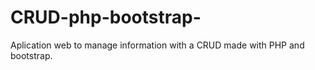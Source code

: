 # CRUD-php-bootstrap-
Aplication web to manage information with a CRUD made with PHP and bootstrap.
